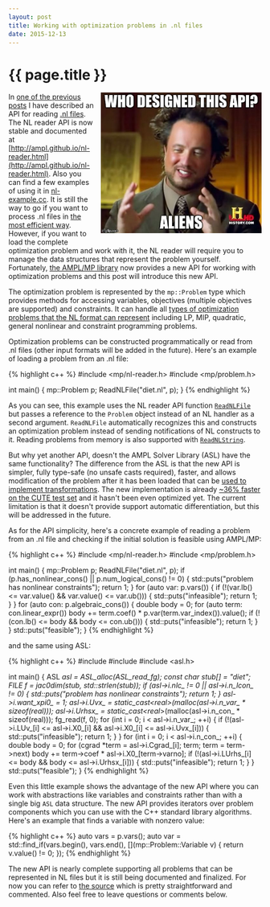 ```yaml
---
layout: post
title: Working with optimization problems in .nl files
date: 2015-12-13
---
```


{{ page.title }}
================

<div class="separator" style="clear:right; float:right; margin-left:1em; margin-bottom:1em">
  <img border="0" src="/img/api.jpg" width="320" title="The truth is out there, in the code comments.">
</div>

In [one of the previous posts](http://zverovich.net/2014/09/19/reading-nl-files.html)
I have described an API for reading [.nl files](https://en.wikipedia.org/wiki/Nl_(format)).
The NL reader API is now stable and documented at
[http://ampl.github.io/nl-reader.html](http://ampl.github.io/nl-reader.html).
Also you can find a few examples of using it in
[nl-example.cc](https://github.com/ampl/mp/blob/master/src/nl-example.cc).
It is still the way to go if you want to process .nl files in
[the most efficient way](http://zverovich.net/slides/2015-01-11-ics/socp-reformulation.html#/14).
However, if you want to load the complete optimization problem and work with it,
the NL reader will require you to manage the data structures that represent the problem
yourself. Fortunately, [the AMPL/MP library](https://github.com/ampl/mp)
now provides a new API for working with optimization problems and this post will introduce
this new API.

The optimization problem is represented by the `mp::Problem` type which provides methods
for accessing variables, objectives (multiple objectives are supported) and constraints.
It can handle all
[types of optimization problems that the NL format can represent](http://ampl.github.io/nl-reader.html)
including LP, MIP, quadratic, general nonlinear and constraint programming
problems.

Optimization problems can be constructed programmatically or read from .nl files (other
input formats will be added in the future). Here's an example of loading a problem from an .nl file:

{% highlight c++ %}
#include <mp/nl-reader.h>
#include <mp/problem.h>

int main() {
  mp::Problem p;
  ReadNLFile("diet.nl", p);
}
{% endhighlight %}

As you can see, this example uses the NL reader API function
[`ReadNLFile`](http://ampl.github.io/nl-reader.html#_CPPv2N2mp10ReadNLFileEN3fmt10CStringRefER7Handleri)
but passes a reference to the `Problem` object instead of an NL handler as a second argument.
`ReadNLFile` automatically recognizes this and constructs an optimization problem
instead of sending notifications of NL constructs to it. Reading problems from memory
is also supported with
[`ReadNLString`](http://ampl.github.io/nl-reader.html#_CPPv2N2mp12ReadNLStringE11NLStringRefR7HandlerN3fmt10CStringRefEi).

But why yet another API, doesn't the AMPL Solver Library (ASL) have the same functionality?
The difference from the ASL is that the new API is simpler, fully type-safe
(no unsafe casts required), faster,
and allows modification of the problem after it has been loaded that can be
[used to implement transformations](http://zverovich.net/slides/2015-01-11-ics/socp-reformulation.html).
The new implementation is already
[~36% faster on the CUTE test set](http://zverovich.net/slides/2015-01-11-ics/socp-reformulation.html#/14)
and it hasn't been even optimized yet.
The current limitation is that it doesn't provide support automatic differentiation,
but this will be addressed in the future.

As for the API simplicity, here's a concrete example of reading a problem from an .nl file and
checking if the initial solution is feasible using AMPL/MP:

{% highlight c++ %}
#include <mp/nl-reader.h>
#include <mp/problem.h>

int main() {
  mp::Problem p;
  ReadNLFile("diet.nl", p);
  if (p.has_nonlinear_cons() || p.num_logical_cons() != 0) {
    std::puts("problem has nonlinear constraints");
    return 1;
  } 
  for (auto var: p.vars()) {
    if (!(var.lb() <= var.value() && var.value() <= var.ub())) {
      std::puts("infeasible");
      return 1;
    }
  }
  for (auto con: p.algebraic_cons()) {
    double body = 0;
    for (auto term: con.linear_expr())
      body += term.coef() * p.var(term.var_index()).value();
    if (!(con.lb() <= body && body <= con.ub())) {
      std::puts("infeasible");
      return 1;
    }
  }
  std::puts("feasible");
}
{% endhighlight %}

and the same using ASL:

{% highlight c++ %}
#include <cstdio>
#include <cstring>
#include <asl.h>

int main() {
  ASL *asl = ASL_alloc(ASL_read_fg);
  const char stub[] = "diet";
  FILE *f = jac0dim(stub, std::strlen(stub));
  if (asl->i.nlc_ != 0 || asl->i.n_lcon_ != 0) {
    std::puts("problem has nonlinear constraints");
    return 1;
  }
  asl->i.want_xpi0_ = 1;
  asl->i.Uvx_ = static_cast<real*>(malloc(asl->i.n_var_ * sizeof(real)));
  asl->i.Urhsx_ = static_cast<real*>(malloc(asl->i.n_con_ * sizeof(real)));
  fg_read(f, 0);
  for (int i = 0; i < asl->i.n_var_; ++i) {
    if (!(asl->i.LUv_[i] <= asl->i.X0_[i] && asl->i.X0_[i] <= asl->i.Uvx_[i])) {
      std::puts("infeasible");
      return 1;
    }
  }
  for (int i = 0; i < asl->i.n_con_; ++i) {
    double body = 0;
    for (cgrad *term = asl->i.Cgrad_[i]; term; term = term->next)
      body += term->coef * asl->i.X0_[term->varno];
    if (!(asl->i.LUrhs_[i] <= body && body <= asl->i.Urhsx_[i])) {
      std::puts("infeasible");
      return 1;
    }
  }
  std::puts("feasible");
}
{% endhighlight %}

Even this little example shows the advantage of the new API where you can work
with abstractions like variables and constraints rather than with a single big
`ASL` data structure. The new API provides iterators over problem components
which you can use with the C++ standard library algorithms. Here's an example
that finds a variable with nonzero value:

{% highlight c++ %}
auto vars = p.vars();
auto var = std::find_if(vars.begin(), vars.end(),
                        [](mp::Problem::Variable v) { return v.value() != 0; });
{% endhighlight %}

The new API is nearly complete supporting all problems that can be represented in NL
files but it is still being documented and finalized. For now you can refer to
[the source](https://github.com/ampl/mp/blob/master/include/mp/problem.h) which is
pretty straightforward and commented. Also feel free to leave questions or comments below.
